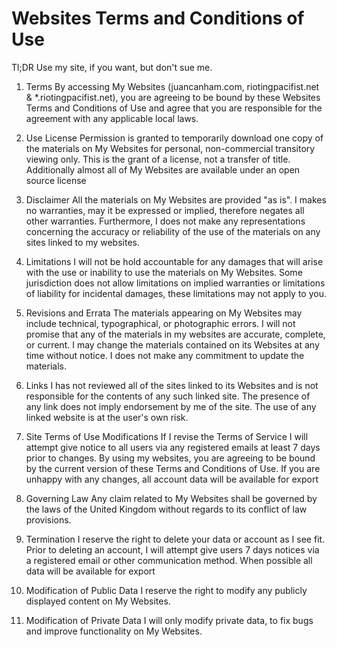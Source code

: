 # Websites Terms and Conditions of Use

Tl;DR
Use my site, if you want, but don't sue me.

1. Terms
By accessing My Websites (juancanham.com, riotingpacifist.net & *.riotingpacifist.net), you are agreeing to be bound by these Websites Terms and Conditions of Use and agree that you are responsible for the agreement with any applicable local laws.

2. Use License
Permission is granted to temporarily download one copy of the materials on My Websites for personal, non-commercial transitory viewing only. This is the grant of a license, not a transfer of title.
Additionally almost all of My Websites are available under an open source license

3. Disclaimer
All the materials on My Websites are provided "as is".
I makes no warranties, may it be expressed or implied, therefore negates all other warranties.
Furthermore, I does not make any representations concerning the accuracy or reliability of the use of the materials on any sites linked to my websites.

4. Limitations
I will not be hold accountable for any damages that will arise with the use or inability to use the materials on My Websites.
Some jurisdiction does not allow limitations on implied warranties or limitations of liability for incidental damages, these limitations may not apply to you.

5. Revisions and Errata
The materials appearing on My Websites may include technical, typographical, or photographic errors.
I will not promise that any of the materials in my websites are accurate, complete, or current.
I may change the materials contained on its Websites at any time without notice.
I does not make any commitment to update the materials.

6. Links
I has not reviewed all of the sites linked to its Websites and is not responsible for the contents of any such linked site.
The presence of any link does not imply endorsement by me of the site.
The use of any linked website is at the user's own risk.

7. Site Terms of Use Modifications
If I revise the Terms of Service I will attempt give notice to all users via any registered emails at least 7 days prior to changes.
By using my websites, you are agreeing to be bound by the current version of these Terms and Conditions of Use.
If you are unhappy with any changes, all account data will be available for export

8. Governing Law
Any claim related to My Websites shall be governed by the laws of the United Kingdom without regards to its conflict of law provisions.

9. Termination
I reserve the right to delete your data or account as I see fit.
Prior to deleting an account, I will attempt give users 7 days notices via a registered email or other communication method.
When possible all data will be available for export


10. Modification of Public Data
I reserve the right to modify any publicly displayed content on My Websites.

11. Modification of Private Data
I will only modify private data, to fix bugs and improve functionality on My Websites.

